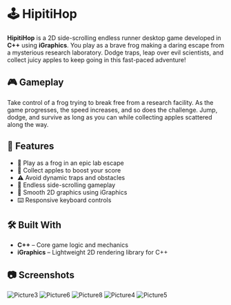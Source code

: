 # 🕹 HipitiHop

**HipitiHop** is a 2D side-scrolling endless runner desktop game developed in **C++** using **iGraphics**. You play as a brave frog making a daring escape from a mysterious research laboratory. Dodge traps, leap over evil scientists, and collect juicy apples to keep going in this fast-paced adventure!

## 🎮 Gameplay
Take control of a frog trying to break free from a research facility. As the game progresses, the speed increases, and so does the challenge. Jump, dodge, and survive as long as you can while collecting apples scattered along the way.

## 🚀 Features
- 🐸 Play as a frog in an epic lab escape
- 🍎 Collect apples to boost your score
- ⚠️ Avoid dynamic traps and obstacles
- 🏃 Endless side-scrolling gameplay
- 🎨 Smooth 2D graphics using iGraphics
- ⌨️ Responsive keyboard controls

## 🛠️ Built With
- **C++** – Core game logic and mechanics  
- **iGraphics** – Lightweight 2D rendering library for C++

## 📷 Screenshots

![Picture3](https://github.com/user-attachments/assets/245cef56-fc03-4c66-8dac-b7ecea5b0f55)
![Picture6](https://github.com/user-attachments/assets/0541f555-f6ff-43fb-a2d1-2f2714e44c41)
![Picture8](https://github.com/user-attachments/assets/f0754297-f278-4be5-96b7-c83a54c4b4bd)
![Picture4](https://github.com/user-attachments/assets/12208cb7-5fcd-4f1a-a872-aaaaf22d0227)
![Picture5](https://github.com/user-attachments/assets/50d96d9f-8dab-4223-8e66-effb96977143)
